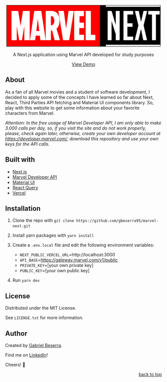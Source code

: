 <div align="center">
    <img src="/public/images/logo.png" alt="Marvel Next logo" />
    <p>A Next.js application using Marvel API developed for study purposes</p>
</div>

<div align="center">
    <a href="https://marvel-next-mu.vercel.app/">View Demo</a>
</div>

## About

As a fan of all Marvel movies and a student of software development, I decided to apply some of the concepts I have learned so far about Next, React, Third Parties API fetching and Material UI components library. So, play with this website to get some information about your favorite characters from Marvel.

_Attention: In the free usage of Marvel Developer API, I am only able to make 3.000 calls per day, so, if you visit the site and do not work properly, please, check again later, otherwise, create your own developer account at https://developer.marvel.com/, download this repository and use your own keys for the API calls._

## Built with

- [Next.js](https://nextjs.org/)
- [Marvel Developer API](https://developer.marvel.com/documentation/getting_started)
- [Material UI](https://mui.com/pt/)
- [React Query](https://react-query.tanstack.com/)
- [Vercel](https://vercel.com/docs)

## Installation

1. Clone the repo with `git clone https://github.com/gbeserra95/marvel-next.git`

2. Install yarn packages with `yarn install`

3. Create a `.env.local` file and edit the following environment variables:

   - `NEXT_PUBLIC_VERCEL_URL`=http://localhost:3000
   - `API_BASE`=https://gateway.marvel.com/v1/public
   - `PRIVATE_KEY`=[your own private key]
   - `PUBLIC_KEY`=[your own public key]

4. Run `yarn dev`

## License

Distributed under the MIT License.<br>

See `LICENSE.txt` for more information.

## Author

Created by [Gabriel Beserra](https://github.com/gbeserra95).

Find me on [LinkedIn](https://www.linkedin.com/in/-gabrielbeserra/)!

Cheers! 🍻

<div align="right">
    <a href="#">back to top</a>
</div>
